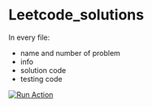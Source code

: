 # Leetcode_solutions
In every file:
- name and number of problem
- info
- solution code
- testing code

[![Run Action](https://github-action-button.web.app/buttons/simple.svg?name=&eventType=&type=simple&action=deployment)](https://github-action-button.web.app/repos/SSStepa/Leetcode_solutions/button?name=&eventType=&type=simple&action=deployment)
